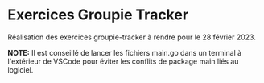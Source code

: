 # Exercices Groupie Tracker

Réalisation des exercices groupie-tracker à rendre pour le 28 février 2023.

**NOTE:** Il est conseillé de lancer les fichiers main.go dans un terminal à l'extérieur de VSCode pour éviter les conflits de package main liés au logiciel.
